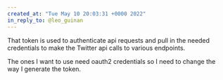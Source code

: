 ```yaml
---
created_at: "Tue May 10 20:03:31 +0000 2022"
in_reply_to: @leo_guinan
---
```


That token is used to authenticate api requests and pull in the needed credentials to make the Twitter api calls to various endpoints.

The ones I want to use need oauth2 credentials so I need to change the way I generate the token.